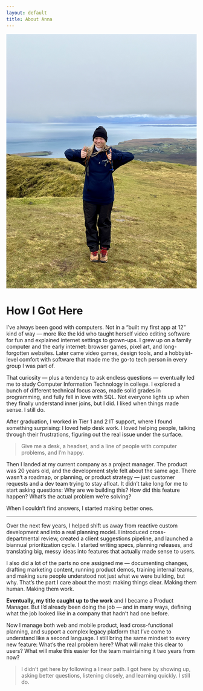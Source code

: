 ```yaml
---
layout: default
title: About Anna
---
```

<img src="/assets/anna.png" alt="Anna Pinneo giving a double thumbs up" class="headshot" />

# How I Got Here

I’ve always been good with computers. Not in a “built my first app at 12” kind of way — more like the kid who taught herself video editing software for fun and explained internet settings to grown-ups. I grew up on a family computer and the early internet: browser games, pixel art, and long-forgotten websites. Later came video games, design tools, and a hobbyist-level comfort with software that made me the go-to tech person in every group I was part of.

That curiosity — plus a tendency to ask endless questions — eventually led me to study Computer Information Technology in college. I explored a bunch of different technical focus areas, made solid grades in programming, and fully fell in love with SQL. Not everyone lights up when they finally understand inner joins, but I did. I liked when things made sense. I still do.

After graduation, I worked in Tier 1 and 2 IT support, where I found something surprising: I loved help desk work. I loved helping people, talking through their frustrations, figuring out the real issue under the surface.

> Give me a desk, a headset, and a line of people with computer problems, and I’m happy.

Then I landed at my current company as a project manager. The product was 20 years old, and the development style felt about the same age. There wasn’t a roadmap, or planning, or product strategy — just customer requests and a dev team trying to stay afloat. It didn’t take long for me to start asking questions: Why are we building this? How did this feature happen? What’s the actual problem we’re solving?

When I couldn’t find answers, I started making better ones.

---

Over the next few years, I helped shift us away from reactive custom development and into a real planning model. I introduced cross-departmental review, created a client suggestions pipeline, and launched a biannual prioritization cycle. I started writing specs, planning releases, and translating big, messy ideas into features that actually made sense to users.

I also did a lot of the parts no one assigned me — documenting changes, drafting marketing content, running product demos, training internal teams, and making sure people understood not just what we were building, but why. That’s the part I care about the most: making things clear. Making them human. Making them work.

**Eventually, my title caught up to the work** and I became a Product Manager. But I’d already been doing the job — and in many ways, defining what the job looked like in a company that hadn’t had one before.

Now I manage both web and mobile product, lead cross-functional planning, and support a complex legacy platform that I’ve come to understand like a second language. I still bring the same mindset to every new feature: What’s the real problem here? What will make this clear to users? What will make this easier for the team maintaining it two years from now?

> I didn’t get here by following a linear path. I got here by showing up, asking better questions, listening closely, and learning quickly. I still do.
